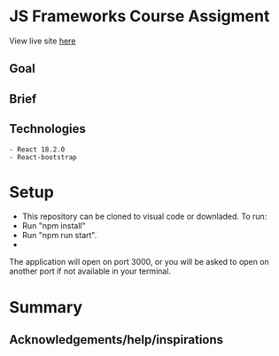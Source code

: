 # JS Frameworks Course Assigment


View live site [here]()

## Goal

## Brief


## Technologies 

    - React 18.2.0
    - React-bootstrap
    
   # Setup 
   - This repository can be cloned to visual code or downladed. 
   To run: 
   - Run "npm install"
   - Run "npm run start".
   - 
   The application will open on port 3000, or you will be asked to open on another port if not available in your terminal.
  
    
   # Summary 
   


## Acknowledgements/help/inspirations 
